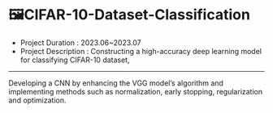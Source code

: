 # 🖼️CIFAR-10-Dataset-Classification

- Project Duration : 2023.06~2023.07
- Project Description : Constructing a high-accuracy deep learning model for classifying CIFAR-10 dataset, 
---
Developing a CNN by enhancing the VGG model’s algorithm and implementing  methods such as normalization, early stopping, regularization and optimization.
